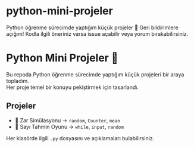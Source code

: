 # python-mini-projeler
Python öğrenme sürecimde yaptığım küçük projeler
💬 Geri bildirimlere açığım! Kodla ilgili öneriniz varsa issue açabilir veya yorum bırakabilirsiniz.
# Python Mini Projeler 🚀

Bu repoda Python öğrenme sürecimde yaptığım küçük projeleri bir araya topladım.  
Her proje temel bir konuyu pekiştirmek için tasarlandı.

## Projeler

- 🎲 Zar Simülasyonu → `random`, `Counter`, `mean`
- 🎯 Sayı Tahmin Oyunu → `while`, `input`, `random`


Her klasörde ilgili `.py` dosyasını ve açıklamaları bulabilirsiniz.

